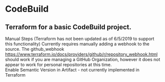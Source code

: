 # CodeBuild

## Terraform for a basic CodeBuild project. 

Manual Steps (Terraform has not been updated as of 6/5/2019 to support this functionality)
 Currently requires manually adding a webhook to the source.  The github_webhook https://www.terraform.io/docs/providers/github/r/repository_webhook.html should work if you are managing a GitHub Organization, however it does not appear to work for personal repositories at this time.    
 Enable Semantic Version in Artifact  - not currently implemented in Terraform
